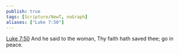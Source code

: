 ```yaml
---
publish: true
tags: [Scripture/NewT, noGraph]
aliases: ["Luke 7:50"]
---
```

[Luke 7:50](https://churchofjesuschrist.org/study/scriptures/nt/luke/7?lang=eng&id=p50#p50) And he said to the woman, Thy faith hath saved thee; go in peace.





